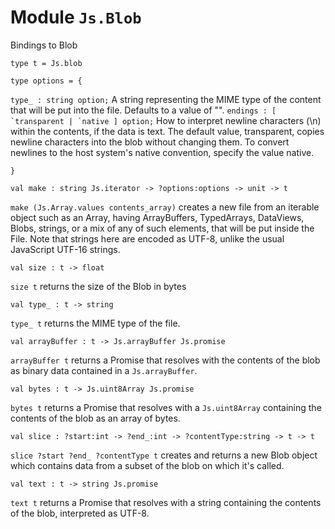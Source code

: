 # Module `Js.Blob`
Bindings to Blob
```
type t = Js.blob
```
```
type options = {
```
`type_ : string option;`
A string representing the MIME type of the content that will be put into the file. Defaults to a value of "".
``endings : [ `transparent | `native ] option;``
How to interpret newline characters (\\n) within the contents, if the data is text. The default value, transparent, copies newline characters into the blob without changing them. To convert newlines to the host system's native convention, specify the value native.
```
}
```
```
val make : string Js.iterator -> ?options:options -> unit -> t
```
`make (Js.Array.values contents_array)` creates a new file from an iterable object such as an Array, having ArrayBuffers, TypedArrays, DataViews, Blobs, strings, or a mix of any of such elements, that will be put inside the File. Note that strings here are encoded as UTF-8, unlike the usual JavaScript UTF-16 strings.
```
val size : t -> float
```
`size t` returns the size of the Blob in bytes
```
val type_ : t -> string
```
`type_ t` returns the MIME type of the file.
```
val arrayBuffer : t -> Js.arrayBuffer Js.promise
```
`arrayBuffer t` returns a Promise that resolves with the contents of the blob as binary data contained in a `Js.arrayBuffer`.
```
val bytes : t -> Js.uint8Array Js.promise
```
`bytes t` returns a Promise that resolves with a `Js.uint8Array` containing the contents of the blob as an array of bytes.
```
val slice : ?start:int -> ?end_:int -> ?contentType:string -> t -> t
```
`slice ?start ?end_ ?contentType t` creates and returns a new Blob object which contains data from a subset of the blob on which it's called.
```
val text : t -> string Js.promise
```
`text t` returns a Promise that resolves with a string containing the contents of the blob, interpreted as UTF-8.